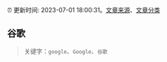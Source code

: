 :alarm_clock: 更新时间: 2023-07-01 18:00:31。[文章来源](/README.md)、[文章分类](/TAGS.md)

## 谷歌


> 关键字：`google`、`Google`、`谷歌`



